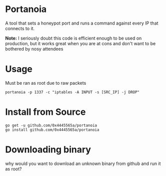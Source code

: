 # Portanoia
A tool that sets a honeypot port and runs a command against every IP that connects to it.

**Note:** I seriously doubt this code is efficient enough to be used on production, but it works great when you are at cons and don't want to be bothered by nosy attendees

# Usage
Must be ran as root due to raw packets
```
portanoia -p 1337 -c "iptables -A INPUT -s [SRC_IP] -j DROP"
```

# Install from Source
```
go get -u github.com/0x4445565a/portanoia
go install github.com/0x4445565a/portanoia
```

# Downloading binary
why would you want to download an unknown binary from github and run it as root?
